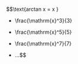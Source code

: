 $$\text{arctan x = x }
- \frac{\mathrm{x}^3}{3}
+ \frac{\mathrm{x}^5}{5}
- \frac{\mathrm{x}^7}{7}
+ ...$$
